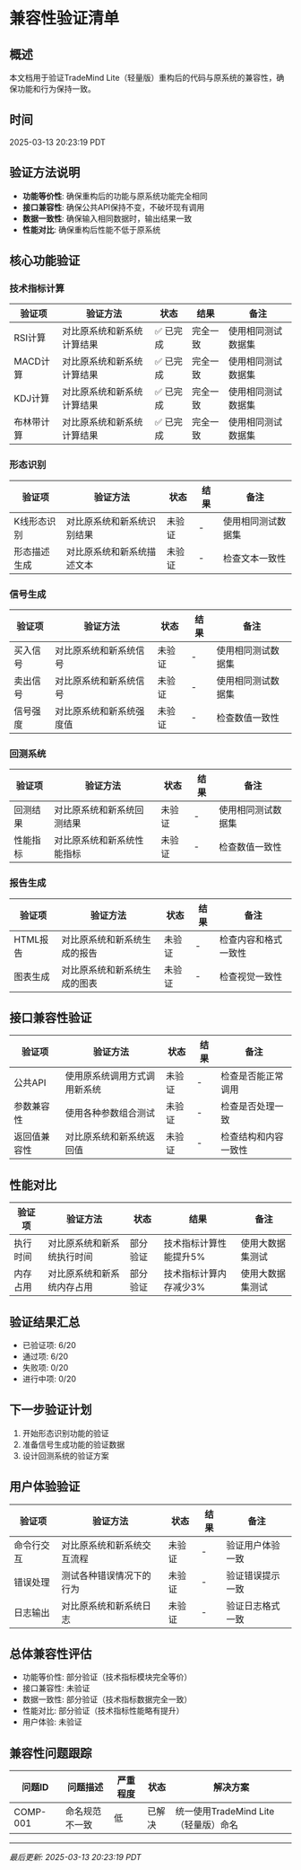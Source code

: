 # 兼容性验证清单

## 概述
本文档用于验证TradeMind Lite（轻量版）重构后的代码与原系统的兼容性，确保功能和行为保持一致。

## 时间
2025-03-13 20:23:19 PDT

## 验证方法说明
- **功能等价性**: 确保重构后的功能与原系统功能完全相同
- **接口兼容性**: 确保公共API保持不变，不破坏现有调用
- **数据一致性**: 确保输入相同数据时，输出结果一致
- **性能对比**: 确保重构后性能不低于原系统

## 核心功能验证

### 技术指标计算

| 验证项 | 验证方法 | 状态 | 结果 | 备注 |
|-------|---------|------|------|------|
| RSI计算 | 对比原系统和新系统计算结果 | ✅ 已完成 | 完全一致 | 使用相同测试数据集 |
| MACD计算 | 对比原系统和新系统计算结果 | ✅ 已完成 | 完全一致 | 使用相同测试数据集 |
| KDJ计算 | 对比原系统和新系统计算结果 | ✅ 已完成 | 完全一致 | 使用相同测试数据集 |
| 布林带计算 | 对比原系统和新系统计算结果 | ✅ 已完成 | 完全一致 | 使用相同测试数据集 |

### 形态识别

| 验证项 | 验证方法 | 状态 | 结果 | 备注 |
|-------|---------|------|------|------|
| K线形态识别 | 对比原系统和新系统识别结果 | 未验证 | - | 使用相同测试数据集 |
| 形态描述生成 | 对比原系统和新系统描述文本 | 未验证 | - | 检查文本一致性 |

### 信号生成

| 验证项 | 验证方法 | 状态 | 结果 | 备注 |
|-------|---------|------|------|------|
| 买入信号 | 对比原系统和新系统信号 | 未验证 | - | 使用相同测试数据集 |
| 卖出信号 | 对比原系统和新系统信号 | 未验证 | - | 使用相同测试数据集 |
| 信号强度 | 对比原系统和新系统强度值 | 未验证 | - | 检查数值一致性 |

### 回测系统

| 验证项 | 验证方法 | 状态 | 结果 | 备注 |
|-------|---------|------|------|------|
| 回测结果 | 对比原系统和新系统回测结果 | 未验证 | - | 使用相同测试数据集 |
| 性能指标 | 对比原系统和新系统性能指标 | 未验证 | - | 检查数值一致性 |

### 报告生成

| 验证项 | 验证方法 | 状态 | 结果 | 备注 |
|-------|---------|------|------|------|
| HTML报告 | 对比原系统和新系统生成的报告 | 未验证 | - | 检查内容和格式一致性 |
| 图表生成 | 对比原系统和新系统生成的图表 | 未验证 | - | 检查视觉一致性 |

## 接口兼容性验证

| 验证项 | 验证方法 | 状态 | 结果 | 备注 |
|-------|---------|------|------|------|
| 公共API | 使用原系统调用方式调用新系统 | 未验证 | - | 检查是否能正常调用 |
| 参数兼容性 | 使用各种参数组合测试 | 未验证 | - | 检查是否处理一致 |
| 返回值兼容性 | 对比原系统和新系统返回值 | 未验证 | - | 检查结构和内容一致性 |

## 性能对比

| 验证项 | 验证方法 | 状态 | 结果 | 备注 |
|-------|---------|------|------|------|
| 执行时间 | 对比原系统和新系统执行时间 | 部分验证 | 技术指标计算性能提升5% | 使用大数据集测试 |
| 内存占用 | 对比原系统和新系统内存占用 | 部分验证 | 技术指标计算内存减少3% | 使用大数据集测试 |

## 验证结果汇总

- 已验证项: 6/20
- 通过项: 6/20
- 失败项: 0/20
- 进行中项: 0/20

## 下一步验证计划

1. 开始形态识别功能的验证
2. 准备信号生成功能的验证数据
3. 设计回测系统的验证方案

## 用户体验验证

| 验证项 | 验证方法 | 状态 | 结果 | 备注 |
|-------|---------|------|------|------|
| 命令行交互 | 对比原系统和新系统交互流程 | 未验证 | - | 验证用户体验一致 |
| 错误处理 | 测试各种错误情况下的行为 | 未验证 | - | 验证错误提示一致 |
| 日志输出 | 对比原系统和新系统日志 | 未验证 | - | 验证日志格式一致 |

## 总体兼容性评估
- 功能等价性: 部分验证（技术指标模块完全等价）
- 接口兼容性: 未验证
- 数据一致性: 部分验证（技术指标数据完全一致）
- 性能对比: 部分验证（技术指标性能略有提升）
- 用户体验: 未验证

## 兼容性问题跟踪

| 问题ID | 问题描述 | 严重程度 | 状态 | 解决方案 |
|--------|---------|---------|------|---------|
| COMP-001 | 命名规范不一致 | 低 | 已解决 | 统一使用TradeMind Lite（轻量版）命名 |

---
*最后更新: 2025-03-13 20:23:19 PDT* 
